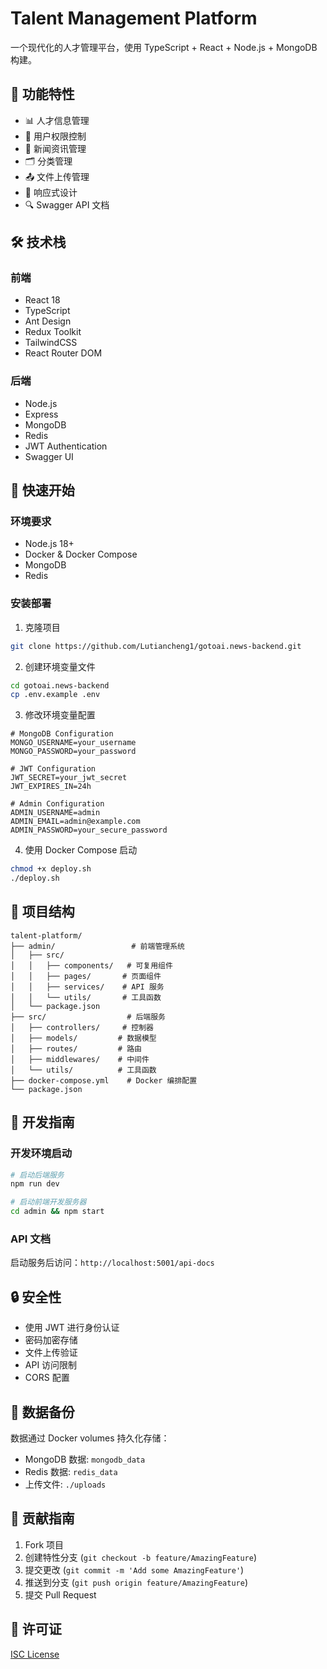 # Talent Management Platform

一个现代化的人才管理平台，使用 TypeScript + React + Node.js + MongoDB 构建。

## 🌟 功能特性

- 📊 人才信息管理
- 🔐 用户权限控制
- 📝 新闻资讯管理
- 🗂 分类管理
- 📤 文件上传管理
- 📱 响应式设计
- 🔍 Swagger API 文档

## 🛠 技术栈

### 前端

- React 18
- TypeScript
- Ant Design
- Redux Toolkit
- TailwindCSS
- React Router DOM

### 后端

- Node.js
- Express
- MongoDB
- Redis
- JWT Authentication
- Swagger UI

## 🚀 快速开始

### 环境要求

- Node.js 18+
- Docker & Docker Compose
- MongoDB
- Redis

### 安装部署

1. 克隆项目

```bash
git clone https://github.com/Lutiancheng1/gotoai.news-backend.git
```

2. 创建环境变量文件

```bash
cd gotoai.news-backend
cp .env.example .env
```

3. 修改环境变量配置

```env
# MongoDB Configuration
MONGO_USERNAME=your_username
MONGO_PASSWORD=your_password

# JWT Configuration
JWT_SECRET=your_jwt_secret
JWT_EXPIRES_IN=24h

# Admin Configuration
ADMIN_USERNAME=admin
ADMIN_EMAIL=admin@example.com
ADMIN_PASSWORD=your_secure_password
```

4. 使用 Docker Compose 启动

```bash
chmod +x deploy.sh
./deploy.sh
```

## 📁 项目结构

```
talent-platform/
├── admin/                 # 前端管理系统
│   ├── src/
│   │   ├── components/   # 可复用组件
│   │   ├── pages/       # 页面组件
│   │   ├── services/    # API 服务
│   │   └── utils/       # 工具函数
│   └── package.json
├── src/                  # 后端服务
│   ├── controllers/     # 控制器
│   ├── models/         # 数据模型
│   ├── routes/         # 路由
│   ├── middlewares/    # 中间件
│   └── utils/          # 工具函数
├── docker-compose.yml    # Docker 编排配置
└── package.json
```

## 🔧 开发指南

### 开发环境启动

```bash
# 启动后端服务
npm run dev

# 启动前端开发服务器
cd admin && npm start
```

### API 文档

启动服务后访问：`http://localhost:5001/api-docs`

## 🔒 安全性

- 使用 JWT 进行身份认证
- 密码加密存储
- 文件上传验证
- API 访问限制
- CORS 配置

## 📝 数据备份

数据通过 Docker volumes 持久化存储：

- MongoDB 数据: `mongodb_data`
- Redis 数据: `redis_data`
- 上传文件: `./uploads`

## 🤝 贡献指南

1. Fork 项目
2. 创建特性分支 (`git checkout -b feature/AmazingFeature`)
3. 提交更改 (`git commit -m 'Add some AmazingFeature'`)
4. 推送到分支 (`git push origin feature/AmazingFeature`)
5. 提交 Pull Request

## 📄 许可证

[ISC License](LICENSE)

